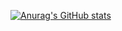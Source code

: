 [![Anurag's GitHub stats](https://github-readme-stats.vercel.app/api?username=fwbrandao)](https://github.com/fwbrandao/github-readme-stats)

